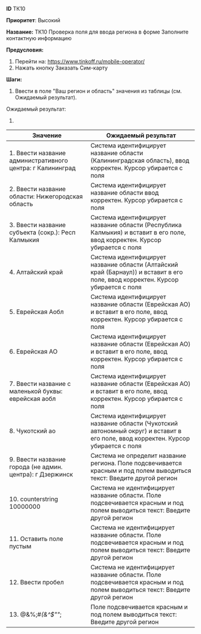 **ID**  		      ТК10

**Приоритет**:	Высокий

**Название:** 	ТК10 Проверка поля для ввода региона в форме Заполните контактную информацию

**Предусловия:**

1.	Перейти на: https://www.tinkoff.ru/mobile-operator/
2.	Нажать кнопку Заказать Сим-карту

**Шаги:**
1.	Ввести в поле "Ваш регион и область" значения из таблицы (см. Ожидаемый результат).

Ожидаемый результат:

1.	

|    Значение                                                      |    Ожидаемый результат                                                                                                                       |
|------------------------------------------------------------------|----------------------------------------------------------------------------------------------------------------------------------------------|
|    1. Ввести название административного центра:    г Калининград    |    Система идентифицирует название области (Калининградская   область), ввод корректен.   Курсор убирается с поля                            |
|    2. Ввести название области:    Нижегородская область             |    Система идентифицирует название области ввод   корректен.   Курсор убирается с поля                                                       |
|    3. Ввести название субъекта (сокр.):    Респ Калмыкия            |    Система идентифицирует название области (Республика   Калмыкия) и вставит в его поле, ввод корректен.   Курсор убирается с поля           |
|   4. Алтайский край                                                |    Система идентифицирует название области (Алтайский   край (Барнаул)) и вставит в его поле, ввод корректен.   Курсор убирается с поля      |
|   5. Еврейская Аобл                                                |    Система идентифицирует название области (Еврейская   АО) и вставит в его поле, ввод корректен.   Курсор убирается с поля                  |
|    6. Еврейская АО                                                  |    Система идентифицирует название области (Еврейская   АО) и вставит в его поле, ввод корректен.   Курсор убирается с поля                  |
|    7. Ввести название с маленькой буквы: еврейская аобл             |    Система идентифицирует название области (Еврейская   АО) и вставит в его поле, ввод корректен.   Курсор убирается с поля                  |
|    8. Чукотский ао                                                  |    Система идентифицирует название области (Чукотский   автономный округ) и вставит в его поле, ввод корректен.   Курсор убирается с поля    |
|    9. Ввести название города (не админ. центра):    г Дзержинск     |    Система не определит название региона.    Поле подсвечивается красным и под полем выводиться   текст: Введите другой регион               |
|    10. counterstring 10000000                                        |    Система не идентифицирует название области.   Поле подсвечивается красным и под полем выводиться   текст: Введите другой регион           |
|    11. Оставить поле пустым                                          |    Система не идентифицирует название области.    Поле подсвечивается красным и под полем выводиться   текст: Введите другой регион          |
|    12. Ввести пробел                                                 |    Система не идентифицирует название области.    Поле подсвечивается красным и под полем выводиться   текст: Введите другой регион          |
|     13. @&%;#*(&^$""*;                                               |    Поле подсвечивается красным и под полем выводиться   текст: Введите другой регион                                                         |
